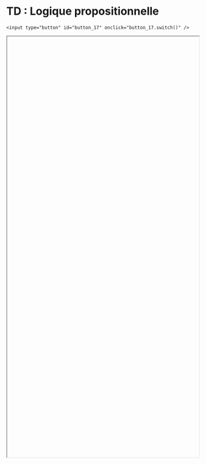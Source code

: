 # TD : Logique propositionnelle

<script>
    $(function() {
        document.getElementById("main-content").style.maxWidth = "90%";
        button_17 = button_cor(
            'https://raw.githubusercontent.com/fortierq/cours/main/logique/propositionnelle/td/td_logique.pdf',
            '17',
            'button_17'
        );
    });
</script>

```{margin}
<input type="button" id="button_17" onclick="button_17.switch()" />
```

<iframe id="17" height=1100 width=100% allowfullscreen></iframe>
